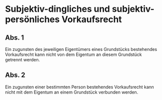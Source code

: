 # Subjektiv-dingliches und subjektiv-persönliches Vorkaufsrecht



## Abs. 1

 Ein zugunsten des jeweiligen Eigentümers eines Grundstücks bestehendes Vorkaufsrecht kann nicht von dem Eigentum an diesem Grundstück getrennt werden.

## Abs. 2

 Ein zugunsten einer bestimmten Person bestehendes Vorkaufsrecht kann nicht mit dem Eigentum an einem Grundstück verbunden werden. 


